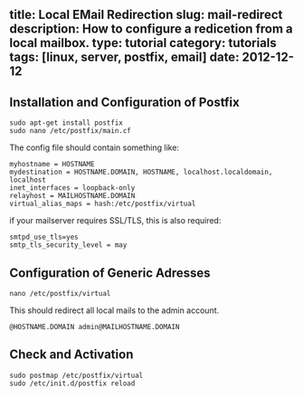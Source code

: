 title: Local EMail Redirection
slug: mail-redirect
description: How to configure a redicetion from a local mailbox.
type: tutorial
category: tutorials
tags: [linux, server, postfix, email]
date: 2012-12-12
---

## Installation and Configuration of Postfix

	sudo apt-get install postfix
	sudo nano /etc/postfix/main.cf

The config file should contain something like:

	myhostname = HOSTNAME
	mydestination = HOSTNAME.DOMAIN, HOSTNAME, localhost.localdomain, localhost
	inet_interfaces = loopback-only
	relayhost = MAILHOSTNAME.DOMAIN
	virtual_alias_maps = hash:/etc/postfix/virtual
	
if your mailserver requires SSL/TLS, this is also required:
	
	smtpd_use_tls=yes
	smtp_tls_security_level = may

## Configuration of Generic Adresses

	nano /etc/postfix/virtual

This should redirect all local mails to the admin account.

	@HOSTNAME.DOMAIN admin@MAILHOSTNAME.DOMAIN

## Check and Activation

	sudo postmap /etc/postfix/virtual
	sudo /etc/init.d/postfix reload
